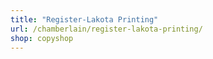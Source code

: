```yaml
---
title: "Register-Lakota Printing"
url: /chamberlain/register-lakota-printing/
shop: copyshop
---
```

